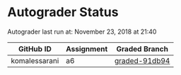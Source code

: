 # Autograder Status
Autograder last run at: November 23, 2018 at 21:40

| GitHub ID | Assignment | Graded Branch |
|-----------|------------|---------------|
| komalessarani | a6 | [graded-91db94](https://github.com/Fall2018COMP401-001/a6-komalessarani/tree/graded-91db94) | 
